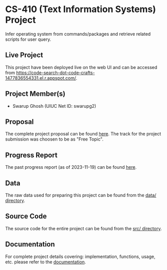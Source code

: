 # CS-410 (Text Information Systems) Project
Infer operating system from commands/packages and retrieve related scripts for user query.

## Live Project

This project have been deployed live on the web UI and can be accessed from https://code-search-dot-code-crafts-1477836554331.el.r.appspot.com/.

## Project Member(s)

- Swarup Ghosh (UIUC Net ID: swarupg2)

## Proposal

The complete project proposal can be found [here](./PROPOSAL.md). The track for the project submission was choosen to be as "Free Topic".

## Progress Report

The past progress report (as of 2023-11-19) can be found [here](./PROGRESS.md). 

## Data

The raw data used for preparing this project can be found from the [data/ directory](./data).

## Source Code

The source code for the entire project can be found from the [src/ directory](./src).

## Documentation

For complete project details covering: implementation, functions, usage, etc. please refer to the [documentation](./DOCUMENTATION.md).
